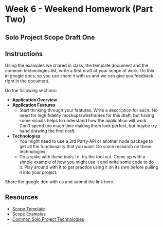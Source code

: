 # Week 6 - Weekend Homework (Part Two)
## Solo Project Scope Draft One

## Instructions

Using the examples we shared in class, the template document and the common technologies list, write a first draft of your scope of work. Do this in google docs, so you can share it with us and we can give you feedback right in the document.

Do the following sections:

- **Application Overview**
- **Application Features**
	- Start thinking through your features. Write a description for each. No need for high fidelity mockups/wireframes for this draft, but having some visuals helps to understand how the application will work. Don't spend too much time making them look perfect, but maybe try hand drawing the first draft.
- **Technologies**
	- You might need to use a 3rd Party API or another node package to get all the functionality that you want. Do some research on these technologies. 
	- Do a spike with these tools i.e. try the tool out. Come up with a simple example of how you might use it and write some code to do it. Play around with it to get practice using it on its own before pulling it into your project.

Share the google doc with us and submit the link here. 

## Resources
- [Scope Template](https://docs.google.com/document/d/19I_XVyY0WbCmyhXmN5kJFSQOyQKQnoY2t7GGnjin8N4/edit#heading=h.x5497hm2698b)
- [Scope Examples](https://drive.google.com/drive/folders/0B13zFCnqgksYNGpaVGY1TGRzUDg?usp=sharing)
- [Common Solo Project Technologies](https://docs.google.com/document/d/1W3VgPf0uh5pcak1hthdx-yHFQbqHji3fpBykw9N1DY0/edit?usp=sharing)

